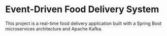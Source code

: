 # Event-Driven Food Delivery System

This project is a real-time food delivery application built with a Spring Boot microservices architecture and Apache Kafka.